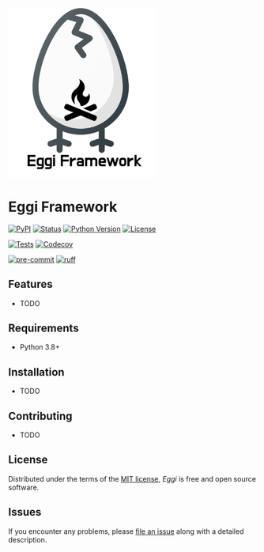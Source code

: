 <img src="docs/images/eggi-logo-title.png" width="300px;">

# Eggi Framework

[![PyPI](https://img.shields.io/pypi/v/eggi.svg)][pypi_]
[![Status](https://img.shields.io/pypi/status/eggi.svg)][status]
[![Python Version](https://img.shields.io/pypi/pyversions/eggi)][python version]
[![License](https://img.shields.io/badge/license-MIT-blue)][license]

[![Tests](https://github.com/tgoddessana/eggi/workflows/Tests/badge.svg)][tests]
[![Codecov](https://codecov.io/gh/tgoddessana/eggi/branch/main/graph/badge.svg)][codecov]

[![pre-commit](https://img.shields.io/badge/pre--commit-enabled-brightgreen?logo=pre-commit&logoColor=white)][pre-commit]
[![ruff](https://img.shields.io/badge/code%20style-black-000000.svg)][ruff]

[pypi_]: https://pypi.org/project/eggi/
[status]: https://pypi.org/project/eggi/
[python version]: https://pypi.org/project/eggi
[tests]: https://github.com/tgoddessana/eggi/actions?workflow=Tests
[codecov]: https://app.codecov.io/gh/tgoddessana/eggi
[pre-commit]: https://github.com/pre-commit/pre-commit
[ruff]: https://img.shields.io/badge/code%20style-ruff-000000.svg

## Features

- TODO

## Requirements

- Python 3.8+

## Installation

- TODO

## Contributing

- TODO

## License

Distributed under the terms of the [MIT license][license],
_Eggi_ is free and open source software.

## Issues

If you encounter any problems,
please [file an issue] along with a detailed description.

[pypi]: https://pypi.org/
[file an issue]: https://github.com/tgoddessana/eggi/issues
[pip]: https://pip.pypa.io/

<!-- github-only -->

[license]: https://github.com/tgoddessana/eggi/blob/main/LICENSE
[contributor guide]: https://github.com/tgoddessana/eggi/blob/main/CONTRIBUTING.md
